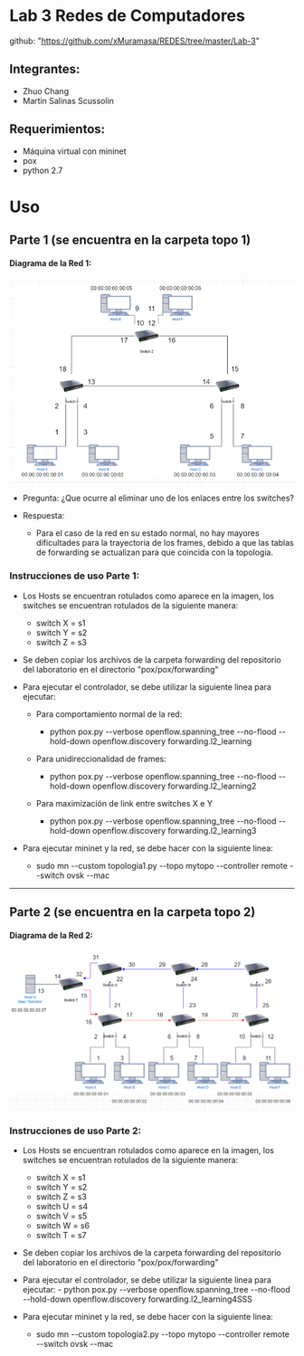 # Lab 3 Redes de Computadores
github: "https://github.com/xMuramasa/REDES/tree/master/Lab-3"

## Integrantes:
- Zhuo Chang 
- Martin Salinas Scussolin

## Requerimientos:
- Máquina virtual con mininet
- pox
- python 2.7

# Uso
## Parte 1 (se encuentra en la carpeta topo 1)

#### Diagrama de la Red 1:

![Red 1](images/red_1.png )

- Pregunta: ¿Que ocurre al eliminar uno de los enlaces entre los switches?

- Respuesta: 
    - Para el caso de la red en su estado normal, no hay mayores dificultades para la trayectoria de los frames, debido a que las tablas de forwarding se actualizan para que coincida con la topologia.

### Instrucciones de uso Parte 1:
- Los Hosts se encuentran rotulados como aparece en la imagen, los switches se encuentran rotulados de la siguiente manera:
    - switch X = s1
    - switch Y = s2
    - switch Z = s3

- Se deben copiar los archivos de la carpeta forwarding del repositorio del laboratorio en el directorio "pox/pox/forwarding"

- Para ejecutar el controlador, se debe utilizar la siguiente linea para ejecutar:
    - Para comportamiento normal de la red:
        - python pox.py --verbose openflow.spanning_tree --no-flood --hold-down openflow.discovery forwarding.l2_learning
        
    - Para unidireccionalidad de frames:
        - python pox.py --verbose openflow.spanning_tree --no-flood --hold-down openflow.discovery forwarding.l2_learning2
    
    - Para maximización de link entre switches X e Y
        - python pox.py --verbose openflow.spanning_tree --no-flood --hold-down openflow.discovery forwarding.l2_learning3

- Para ejecutar mininet y la red, se debe hacer con la siguiente linea:
    - sudo mn --custom topologia1.py --topo mytopo --controller remote --switch ovsk --mac

-------------------- 

## Parte 2 (se encuentra en la carpeta topo 2)

#### Diagrama de la Red 2:

![Red 2](images/red_2.png )

### Instrucciones de uso Parte 2:
- Los Hosts se encuentran rotulados como aparece en la imagen, los switches se encuentran rotulados de la siguiente manera:
    - switch X = s1
    - switch Y = s2
    - switch Z = s3
    - switch U = s4
    - switch V = s5
    - switch W = s6
    - switch T = s7
    
- Se deben copiar los archivos de la carpeta forwarding del repositorio del laboratorio en el directorio "pox/pox/forwarding"

- Para ejecutar el controlador, se debe utilizar la siguiente linea para ejecutar:
        - python pox.py --verbose openflow.spanning_tree --no-flood --hold-down openflow.discovery forwarding.l2_learning4SSS

- Para ejecutar mininet y la red, se debe hacer con la siguiente linea:
    - sudo mn --custom topologia2.py --topo mytopo --controller remote --switch ovsk --mac